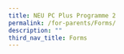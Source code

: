```yaml
---
title: NEU PC Plus Programme 2
permalink: /for-parents/Forms/
description: ""
third_nav_title: Forms
---
```

